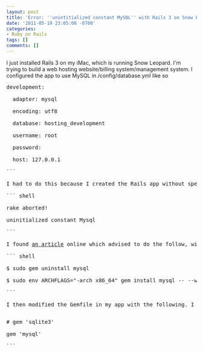 ```yaml
---
layout: post
title: 'Error: ''unintitialized constant MySQL'' with Rails 3 on Snow Leopard Mac'
date: '2011-05-19 23:05:08 -0700'
categories:
- Ruby on Rails
tags: []
comments: []
---
```

I just installed Rails 3 on my iMac, which is running Snow Leopard. I'm trying to build a web hosting website/billing system/management system. I configured the app to use MySQL in /config/database.yml like so

<pre class="brush:rails">
development:

  adapter: mysql

  encoding: utf8

  database: hosting_development

  username: root

  password:

  host: 127.0.0.1

```

I had to do this because I created the Rails app without specifying that I didn't  want sqlite3. I then ran rake db:create and I got this error:

``` shell

rake aborted!

uninitialized constant Mysql

```

I found <a href="http://bparanj.blogspot.com/2010/07/uninitialized-constant-mysql-while.html" target="_blank">an article</a> online which advised to do the follow, with the exception of the path to mysql_config. I'm using MacPorts for most of the packages in my development environment.

``` shell

$ sudo gem uninstall mysql

$ sudo env ARCHFLAGS="-arch x86_64" gem install mysql -- --with-mysql-config=/opt/local/lib/mysql5/bin/mysql_config

```

I then modified the Gemfile in my app with the following. I think this might have been what was needed most, not the gem reinstallation. I forgot to do this until right before it was fixed.

<pre class="brush:rails">
# gem 'sqlite3'

gem 'mysql'

```

